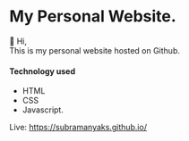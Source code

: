 # My Personal Website.

👋 Hi, <br>
This is my personal website hosted on Github.

#### Technology used
* HTML
* CSS
* Javascript.

Live: https://subramanyaks.github.io/
